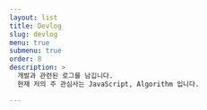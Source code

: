 ```yaml
---
layout: list
title: Devlog
slug: devlog
menu: true
submenu: true
order: 8
description: >
  개발과 관련된 로그를 남깁니다.
  현재 저의 주 관심사는 JavaScript, Algorithm 입니다.

---
```

